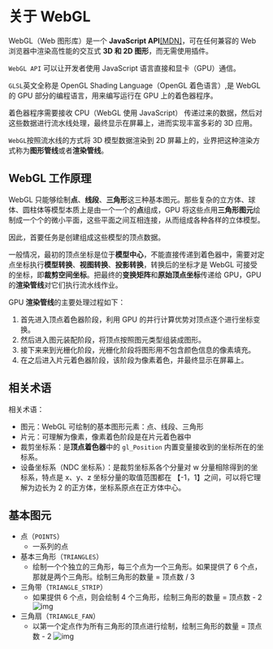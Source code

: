 # 关于 WebGL

WebGL（Web 图形库）是一个 **JavaScript API**[[MDN]](https://developer.mozilla.org/zh-CN/docs/Web/API/WebGL_API)，可在任何兼容的 Web 浏览器中渲染高性能的交互式 **3D 和 2D 图形**，而无需使用插件。

`WebGL API` 可以让开发者使用 JavaScript 语言直接和显卡（GPU）通信。

`GLSL`英文全称是 OpenGL Shading Language（OpenGL 着色语言）,是 WebGL 的 GPU 部分的编程语言，用来编写运行在 GPU 上的着色器程序。

着色器程序需要接收 CPU（WebGL 使用 JavaScript） 传递过来的数据，然后对这些数据进行流水线处理，最终显示在屏幕上，进而实现丰富多彩的 3D 应用。

`WebGL`按照流水线的方式将 3D 模型数据渲染到 2D 屏幕上的，业界把这种渲染方式称为**图形管线**或者**渲染管线**。

## WebGL 工作原理

WebGL 只能够绘制**点**、**线段**、**三角形**这三种基本图元。那些复杂的立方体、球体、圆柱体等模型本质上是由一个一个的**点**组成，GPU 将这些点用**三角形图元**绘制成一个个的微小平面，这些平面之间互相连接，从而组成各种各样的立体模型。

因此，首要任务是创建组成这些模型的顶点数据。

一般情况，最初的顶点坐标是位于**模型中心**，不能直接传递到着色器中，需要对定点坐标执行**模型转换**、**视图转换**、**投影转换**，转换后的坐标才是 WebGL 可接受的坐标，即**裁剪空间坐标**。把最终的**变换矩阵**和**原始顶点坐标**传递给 GPU，GPU 的**渲染管线**对它们执行流水线作业。

GPU **渲染管线**的主要处理过程如下：

1. 首先进入顶点着色器阶段，利用 GPU 的并行计算优势对顶点逐个进行坐标变换。
2. 然后进入图元装配阶段，将顶点按照图元类型组装成图形。
3. 接下来来到光栅化阶段，光栅化阶段将图形用不包含颜色信息的像素填充。
4. 在之后进入片元着色器阶段，该阶段为像素着色，并最终显示在屏幕上。

<image-box src="http://assets.yomuki.com/md/GPU%E6%B8%B2%E6%9F%93%E7%AE%A1%E7%BA%BF.png" />

## 相关术语

相关术语：

- 图元：WebGL 可绘制的基本图形元素：点、线段、三角形
- 片元：可理解为像素，像素着色阶段是在片元着色器中
- 裁剪坐标系：是**顶点着色器**中的 `gl_Position` 内置变量接收到的坐标所在的坐标系。
- 设备坐标系（NDC 坐标系）：是裁剪坐标系各个分量对 w 分量相除得到的坐标系，特点是 x、y、z 坐标分量的取值范围都在 【-1，1】之间，可以将它理解为边长为 2 的正方体，坐标系原点在正方体中心。

## 基本图元

- 点（`POINTS`）
  - 一系列的点
- 基本三角形（`TRIANGLES`）
  - 绘制一个个独立的三角形，每三个点为一个三角形。如果提供了 6 个点，那就是两个三角形。绘制三角形的数量 = 顶点数 / 3
- 三角带（`TRIANGLE_STRIP`）
  - 如果提供 6 个点，则会绘制 4 个三角形，绘制三角形的数量 = 顶点数 - 2
    ![img](https://p1-jj.byteimg.com/tos-cn-i-t2oaga2asx/gold-user-assets/2019/1/22/16875b8e51710e48~tplv-t2oaga2asx-zoom-in-crop-mark:3024:0:0:0.awebp)
- 三角扇（`TRIANGLE_FAN`）
  - 以第一个定点作为所有三角形的顶点进行绘制，绘制三角形的数量 = 顶点数 - 2
    ![img](https://p1-jj.byteimg.com/tos-cn-i-t2oaga2asx/gold-user-assets/2018/9/5/165a8dc2bb044266~tplv-t2oaga2asx-zoom-in-crop-mark:3024:0:0:0.awebp)
